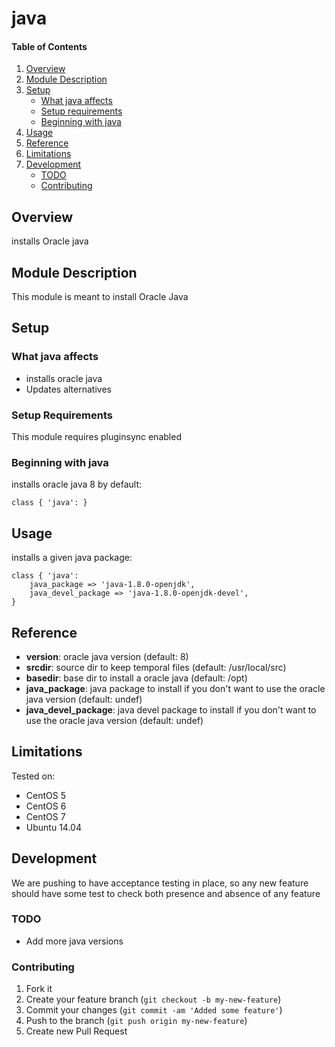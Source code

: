 # java

#### Table of Contents

1. [Overview](#overview)
2. [Module Description](#module-description)
3. [Setup](#setup)
    * [What java affects](#what-java-affects)
    * [Setup requirements](#setup-requirements)
    * [Beginning with java](#beginning-with-java)
4. [Usage](#usage)
5. [Reference](#reference)
5. [Limitations](#limitations)
6. [Development](#development)
    * [TODO](#todo)
    * [Contributing](#contributing)

## Overview

installs Oracle java

## Module Description

This module is meant to install Oracle Java

## Setup

### What java affects

* installs oracle java
* Updates alternatives

### Setup Requirements

This module requires pluginsync enabled

### Beginning with java

installs oracle java 8 by default:

```puppet
class { 'java': }
```

## Usage

installs a given java package:

```puppet
class { 'java':
	java_package => 'java-1.8.0-openjdk',
	java_devel_package => 'java-1.8.0-openjdk-devel',
}
```

## Reference

* **version**: oracle java version (default: 8)
* **srcdir**: source dir to keep temporal files (default: /usr/local/src)
* **basedir**: base dir to install a oracle java (default: /opt)
* **java_package**: java package to install if you don't want to use the oracle java version (default: undef)
* **java_devel_package**: java devel package to install if you don't want to use the oracle java version (default: undef)

## Limitations

Tested on:
* CentOS 5
* CentOS 6
* CentOS 7
* Ubuntu 14.04

## Development

We are pushing to have acceptance testing in place, so any new feature should
have some test to check both presence and absence of any feature

### TODO

* Add more java versions

### Contributing

1. Fork it
2. Create your feature branch (`git checkout -b my-new-feature`)
3. Commit your changes (`git commit -am 'Added some feature'`)
4. Push to the branch (`git push origin my-new-feature`)
5. Create new Pull Request
